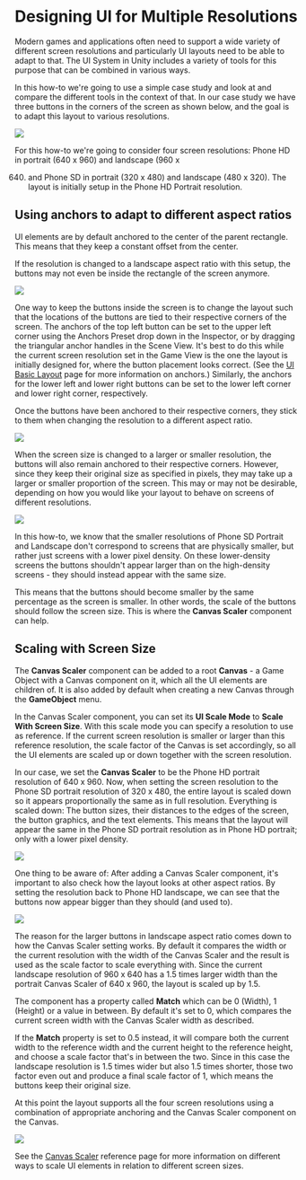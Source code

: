 # Designing UI for Multiple Resolutions

Modern games and applications often need to support a wide variety of different screen resolutions and particularly UI
layouts need to be able to adapt to that. The UI System in Unity includes a variety of tools for this purpose that can
be combined in various ways.

In this how-to we're going to use a simple case study and look at and compare the different tools in the context of
that. In our case study we have three buttons in the corners of the screen as shown below, and the goal is to adapt this
layout to various resolutions.

![](images/UI_MultiResBase.png)

For this how-to we're going to consider four screen resolutions: Phone HD in portrait (640 x 960) and landscape (960 x

640) and Phone SD in portrait (320 x 480) and landscape (480 x 320). The layout is initially setup in the Phone HD
     Portrait resolution.

## Using anchors to adapt to different aspect ratios

UI elements are by default anchored to the center of the parent rectangle. This means that they keep a constant offset
from the center.

If the resolution is changed to a landscape aspect ratio with this setup, the buttons may not even be inside the
rectangle of the screen anymore.

![](images/UI_MultiResCenter.png)

One way to keep the buttons inside the screen is to change the layout such that the locations of the buttons are tied to
their respective corners of the screen. The anchors of the top left button can be set to the upper left corner using the
Anchors Preset drop down in the Inspector, or by dragging the triangular anchor handles in the Scene View. It's best to
do this while the current screen resolution set in the Game View is the one the layout is initially designed for, where
the button placement looks correct. (See the [UI Basic Layout](UIBasicLayout.md) page for more information on anchors.)
Similarly, the anchors for the lower left and lower right buttons can be set to the lower left corner and lower right
corner, respectively.

Once the buttons have been anchored to their respective corners, they stick to them when changing the resolution to a
different aspect ratio.

![](images/UI_MultiResCorners.png)

When the screen size is changed to a larger or smaller resolution, the buttons will also remain anchored to their
respective corners. However, since they keep their original size as specified in pixels, they may take up a larger or
smaller proportion of the screen. This may or may not be desirable, depending on how you would like your layout to
behave on screens of different resolutions.

![](images/UI_MultiResSizeChange.png)

In this how-to, we know that the smaller resolutions of Phone SD Portrait and Landscape don't correspond to screens that
are physically smaller, but rather just screens with a lower pixel density. On these lower-density screens the buttons
shouldn't appear larger than on the high-density screens - they should instead appear with the same size.

This means that the buttons should become smaller by the same percentage as the screen is smaller. In other words, the
scale of the buttons should follow the screen size. This is where the **Canvas Scaler** component can help.

## Scaling with Screen Size

The **Canvas Scaler** component can be added to a root **Canvas** - a Game Object with a Canvas component on it, which
all the UI elements are children of. It is also added by default when creating a new Canvas through the **GameObject**
menu.

In the Canvas Scaler component, you can set its **UI Scale Mode** to **Scale With Screen Size**. With this scale mode
you can specify a resolution to use as reference. If the current screen resolution is smaller or larger than this
reference resolution, the scale factor of the Canvas is set accordingly, so all the UI elements are scaled up or down
together with the screen resolution.

In our case, we set the **Canvas Scaler** to be the Phone HD portrait resolution of 640 x 960. Now, when setting the
screen resolution to the Phone SD portrait resolution of 320 x 480, the entire layout is scaled down so it appears
proportionally the same as in full resolution. Everything is scaled down: The button sizes, their distances to the edges
of the screen, the button graphics, and the text elements. This means that the layout will appear the same in the Phone
SD portrait resolution as in Phone HD portrait; only with a lower pixel density.

![](images/UI_MultiResReferenceResolution.png)

One thing to be aware of: After adding a Canvas Scaler component, it's important to also check how the layout looks at
other aspect ratios. By setting the resolution back to Phone HD landscape, we can see that the buttons now appear bigger
than they should (and used to).

![](images/UI_MultiResLandscapeWrongScaling.png)

The reason for the larger buttons in landscape aspect ratio comes down to how the Canvas Scaler setting works. By
default it compares the width or the current resolution with the width of the Canvas Scaler and the result is used as
the scale factor to scale everything with. Since the current landscape resolution of 960 x 640 has a 1.5 times larger
width than the portrait Canvas Scaler of 640 x 960, the layout is scaled up by 1.5.

The component has a property called **Match** which can be 0 (Width), 1 (Height) or a value in between. By default it's
set to 0, which compares the current screen width with the Canvas Scaler width as described.

If the **Match** property is set to 0.5 instead, it will compare both the current width to the reference width and the
current height to the reference height, and choose a scale factor that's in between the two. Since in this case the
landscape resolution is 1.5 times wider but also 1.5 times shorter, those two factor even out and produce a final scale
factor of 1, which means the buttons keep their original size.

At this point the layout supports all the four screen resolutions using a combination of appropriate anchoring and the
Canvas Scaler component on the Canvas.

![](images/UI_MultiResAllResolutions.png)

See the [Canvas Scaler](script-CanvasScaler.md) reference page for more information on different ways to scale UI
elements in relation to different screen sizes.
